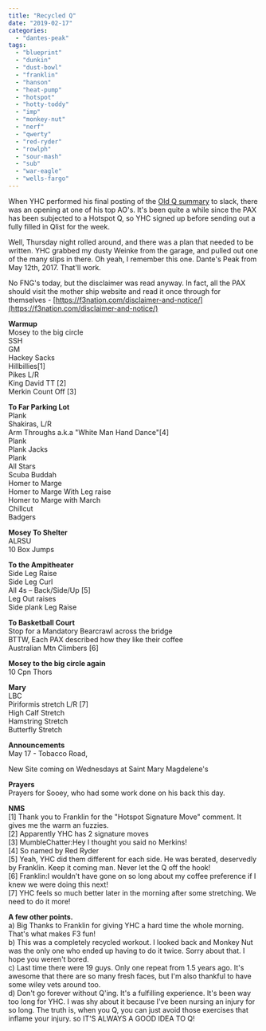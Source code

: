 ```yaml
---
title: "Recycled Q"
date: "2019-02-17"
categories: 
  - "dantes-peak"
tags: 
  - "blueprint"
  - "dunkin"
  - "dust-bowl"
  - "franklin"
  - "hanson"
  - "heat-pump"
  - "hotspot"
  - "hotty-toddy"
  - "imp"
  - "monkey-nut"
  - "nerf"
  - "qwerty"
  - "red-ryder"
  - "rowlph"
  - "sour-mash"
  - "sub"
  - "war-eagle"
  - "wells-fargo"
---
```


When YHC performed his final posting of the [Old Q summary](https://docs.google.com/spreadsheets/d/1zz58NfkOKYyyDZyenFAkBkUqQs5arhH7tQBxetzczA8/edit#gid=1336757765) to slack, there was an opening at one of his top AO's. It's been quite a while since the PAX has been subjected to a Hotspot Q, so YHC signed up before sending out a fully filled in Qlist for the week.

Well, Thursday night rolled around, and there was a plan that needed to be written. YHC grabbed my dusty Weinke from the garage, and pulled out one of the many slips in there. Oh yeah, I remember this one. Dante's Peak from May 12th, 2017. That'll work.

No FNG's today, but the disclaimer was read anyway. In fact, all the PAX should visit the mother ship website and read it once through for themselves - [https://f3nation.com/disclaimer-and-notice/](https://f3nation.com/disclaimer-and-notice/)

**Warmup**  
Mosey to the big circle  
SSH  
GM  
Hackey Sacks  
Hillbillies\[1\]  
Pikes L/R  
King David TT \[2\]  
Merkin Count Off \[3\]

**To Far Parking Lot**  
Plank  
Shakiras, L/R  
Arm Throughs a.k.a "White Man Hand Dance"\[4\]  
Plank  
Plank Jacks  
Plank  
All Stars  
Scuba Buddah  
Homer to Marge  
Homer to Marge With Leg raise  
Homer to Marge with March  
Chillcut  
Badgers

**Mosey To Shelter**  
ALRSU  
10 Box Jumps

**To the Ampitheater**  
Side Leg Raise  
Side Leg Curl  
All 4s – Back/Side/Up \[5\]  
Leg Out raises  
Side plank Leg Raise

**To Basketball Court**  
Stop for a Mandatory Bearcrawl across the bridge  
BTTW, Each PAX described how they like their coffee  
Australian Mtn Climbers \[6\]

**Mosey to the big circle again**  
10 Cpn Thors

**Mary**  
LBC  
Piriformis stretch L/R \[7\]  
High Calf Stretch  
Hamstring Stretch  
Butterfly Stretch

**Announcements**  
May 17 - Tobacco Road,

New Site coming on Wednesdays at Saint Mary Magdelene's

**Prayers**  
Prayers for Sooey, who had some work done on his back this day.

**NMS**  
\[1\] Thank you to Franklin for the "Hotspot Signature Move" comment. It gives me the warm an fuzzies.  
\[2\] Apparently YHC has 2 signature moves  
\[3\] MumbleChatter:Hey I thought you said no Merkins!  
\[4\] So named by Red Ryder  
\[5\] Yeah, YHC did them different for each side. He was berated, deservedly by Franklin. Keep it coming man. Never let the Q off the hook!  
\[6\] Franklin:I wouldn't have gone on so long about my coffee preference if I knew we were doing this next!  
\[7\] YHC feels so much better later in the morning after some stretching. We need to do it more!

**A few other points.**  
a) Big Thanks to Franklin for giving YHC a hard time the whole morning. That's what makes F3 fun!  
b) This was a completely recycled workout. I looked back and Monkey Nut was the only one who ended up having to do it twice. Sorry about that. I hope you weren't bored.  
c) Last time there were 19 guys. Only one repeat from 1.5 years ago. It's awesome that there are so many fresh faces, but I'm also thankful to have some wiley vets around too.  
d) Don't go forever without Q'ing. It's a fulfilling experience. It's been way too long for YHC. I was shy about it because I've been nursing an injury for so long. The truth is, when you Q, you can just avoid those exercises that inflame your injury. so IT'S ALWAYS A GOOD IDEA TO Q!
